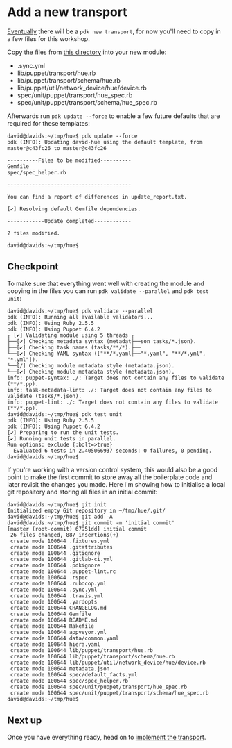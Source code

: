# Add a new transport

[Eventually](https://github.com/puppetlabs/pdk/pull/666) there will be a `pdk new transport`, for now you'll need to copy in a few files for this workshop.

Copy the files from [this directory](./04-adding-a-new-transport/) into your new module:

* .sync.yml
* lib/puppet/transport/hue.rb
* lib/puppet/transport/schema/hue.rb
* lib/puppet/util/network_device/hue/device.rb
* spec/unit/puppet/transport/hue_spec.rb
* spec/unit/puppet/transport/schema/hue_spec.rb

Afterwards run `pdk update --force` to enable a few future defaults that are required for these templates:

```
david@davids:~/tmp/hue$ pdk update --force
pdk (INFO): Updating david-hue using the default template, from master@c43fc26 to master@c43fc26

----------Files to be modified----------
Gemfile
spec/spec_helper.rb

----------------------------------------

You can find a report of differences in update_report.txt.

[✔] Resolving default Gemfile dependencies.

------------Update completed------------

2 files modified.

david@davids:~/tmp/hue$
```

## Checkpoint

To make sure that everything went well with creating the module and copying in the files you can run `pdk validate --parallel` and `pdk test unit`:

```
david@davids:~/tmp/hue$ pdk validate --parallel
pdk (INFO): Running all available validators...
pdk (INFO): Using Ruby 2.5.5
pdk (INFO): Using Puppet 6.4.2
┌ [✔] Validating module using 5 threads ┌
├──[✔] Checking metadata syntax (metadat├──son tasks/*.json).
├──[✔] Checking task names (tasks/**/*).├──
└──[✔] Checking YAML syntax (["**/*.yaml├──"*.yaml", "**/*.yml", "*.yml"]).
└──[/] Checking module metadata style (metadata.json).
└──[✔] Checking module metadata style (metadata.json).
info: puppet-syntax: ./: Target does not contain any files to validate (**/*.pp).
info: task-metadata-lint: ./: Target does not contain any files to validate (tasks/*.json).
info: puppet-lint: ./: Target does not contain any files to validate (**/*.pp).
david@davids:~/tmp/hue$ pdk test unit
pdk (INFO): Using Ruby 2.5.5
pdk (INFO): Using Puppet 6.4.2
[✔] Preparing to run the unit tests.
[✔] Running unit tests in parallel.
Run options: exclude {:bolt=>true}
  Evaluated 6 tests in 2.405066937 seconds: 0 failures, 0 pending.
david@davids:~/tmp/hue$
```

If you're working with a version control system, this would also be a good point to make the first commit to store away all the boilerplate code and later revisit the changes you made. Here I'm showing how to initialise a local git repository and storing all files in an initial commit:

```
david@davids:~/tmp/hue$ git init
Initialized empty Git repository in ~/tmp/hue/.git/
david@davids:~/tmp/hue$ git add -A
david@davids:~/tmp/hue$ git commit -m 'initial commit'
[master (root-commit) 67951dd] initial commit
 26 files changed, 887 insertions(+)
 create mode 100644 .fixtures.yml
 create mode 100644 .gitattributes
 create mode 100644 .gitignore
 create mode 100644 .gitlab-ci.yml
 create mode 100644 .pdkignore
 create mode 100644 .puppet-lint.rc
 create mode 100644 .rspec
 create mode 100644 .rubocop.yml
 create mode 100644 .sync.yml
 create mode 100644 .travis.yml
 create mode 100644 .yardopts
 create mode 100644 CHANGELOG.md
 create mode 100644 Gemfile
 create mode 100644 README.md
 create mode 100644 Rakefile
 create mode 100644 appveyor.yml
 create mode 100644 data/common.yaml
 create mode 100644 hiera.yaml
 create mode 100644 lib/puppet/transport/hue.rb
 create mode 100644 lib/puppet/transport/schema/hue.rb
 create mode 100644 lib/puppet/util/network_device/hue/device.rb
 create mode 100644 metadata.json
 create mode 100644 spec/default_facts.yml
 create mode 100644 spec/spec_helper.rb
 create mode 100644 spec/unit/puppet/transport/hue_spec.rb
 create mode 100644 spec/unit/puppet/transport/schema/hue_spec.rb
david@davids:~/tmp/hue$
```

## Next up

Once you have everything ready, head on to [implement the transport](./05-implementing-the-transport.md).
